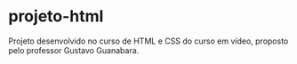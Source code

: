 # projeto-html
Projeto desenvolvido no curso de HTML e CSS do curso em vídeo, proposto pelo professor Gustavo Guanabara.
